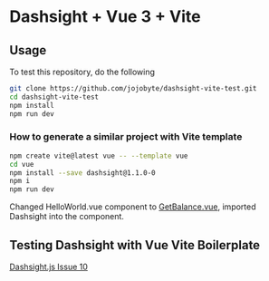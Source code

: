 # Dashsight + Vue 3 + Vite

## Usage
To test this repository, do the following

```sh
git clone https://github.com/jojobyte/dashsight-vite-test.git
cd dashsight-vite-test
npm install
npm run dev
```

### How to generate a similar project with Vite template

```sh
npm create vite@latest vue -- --template vue
cd vue
npm install --save dashsight@1.1.0-0
npm i
npm run dev
```

Changed HelloWorld.vue component to [GetBalance.vue](./src/components/GetBalance.vue), imported Dashsight into the component.

## Testing Dashsight with Vue Vite Boilerplate
[Dashsight.js Issue 10](https://github.com/dashhive/dashsight.js/issues/10)